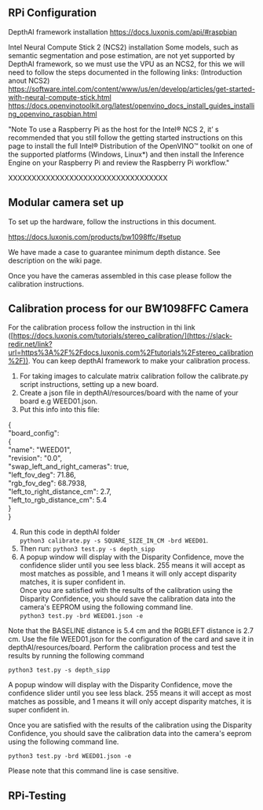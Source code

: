 
## RPi Configuration

DepthAI framework installation
https://docs.luxonis.com/api/#raspbian

Intel Neural Compute Stick 2 (NCS2) installation
Some models, such as semantic segmentation and pose estimation, are not yet supported by DepthAI framework, so we must use the VPU as an NCS2, for this we will need to follow the steps documented in the following links:
(Introduction anout NCS2) https://software.intel.com/content/www/us/en/develop/articles/get-started-with-neural-compute-stick.html
https://docs.openvinotoolkit.org/latest/openvino_docs_install_guides_installing_openvino_raspbian.html

"Note To use a Raspberry Pi as the host for the Intel® NCS 2, it’ s recommended that you still follow the getting started instructions on this page to install the full Intel® Distribution of the OpenVINO™ toolkit on one of the supported platforms (Windows, Linux*) and then install the Inference Engine on your Raspberry Pi and review the Raspberry Pi workflow."

XXXXXXXXXXXXXXXXXXXXXXXXXXXXXXXXXX


## Modular camera set up

To set up the hardware, follow the instructions in this document.

https://docs.luxonis.com/products/bw1098ffc/#setup

We have made a case to guarantee minimum depth distance. See description on the wiki page.

Once you have the cameras assembled in this case please follow the calibration instructions.

## Calibration process for our BW1098FFC Camera

For the calibration process follow the instruction in thi link ([https://docs.luxonis.com/tutorials/stereo_calibration/](https://slack-redir.net/link?url=https%3A%2F%2Fdocs.luxonis.com%2Ftutorials%2Fstereo_calibration%2F)). You can keep depthAI framework to make your calibration process.  
1) For taking images to calculate matrix calibration follow the calibrate.py script instructions, setting up a new board.  
2) Create a json file in depthAI/resources/board with the name of your board e.g WEED01.json.  
3) Put this info into this file:  

{  
    "board_config":  
    {  
        "name": "WEED01",  
        "revision": "0.0",  
        "swap_left_and_right_cameras": true,  
        "left_fov_deg": 71.86,  
        "rgb_fov_deg": 68.7938,  
        "left_to_right_distance_cm": 2.7,  
        "left_to_rgb_distance_cm": 5.4  
    }  
}

4) Run this code in depthAI folder  
`python3 calibrate.py -s SQUARE_SIZE_IN_CM -brd WEED01`.  
5) Then run:  `python3 test.py -s depth_sipp`  
6) A popup window will display with the Disparity Confidence, move the confidence slider until you see less black. 255 means it will accept as most matches as possible, and 1 means it will only accept disparity matches, it is super confident in.  
Once you are satisfied with the results of the calibration using the Disparity Confidence, you should save the calibration data into the camera's EEPROM using the following command line.  
`python3 test.py -brd WEED01.json -e`

Note that the BASELINE distance is 5.4 cm and the RGBLEFT distance is 2.7 cm. Use the file WEED01.json for the configuration of the card and save it in depthAI/resources/board. Perform the calibration process and test the results by running the following command 

`python3 test.py -s depth_sipp`

A popup window will display with the Disparity Confidence, move the confidence slider until you see less black. 255 means it will accept as most matches as possible, and 1 means it will only accept disparity matches, it is super confident in. 

Once you are satisfied with the results of the calibration using the Disparity Confidence, you should save the calibration data into the camera's eeprom using the following command line.

`python3 test.py -brd WEED01.json -e`

Please note that this command line is case sensitive.



## RPi-Testing
